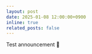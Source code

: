 ```yaml
---
layout: post
date: 2025-01-08 12:00:00+0900
inline: true
related_posts: false
---
```


Test announcement 🚧
